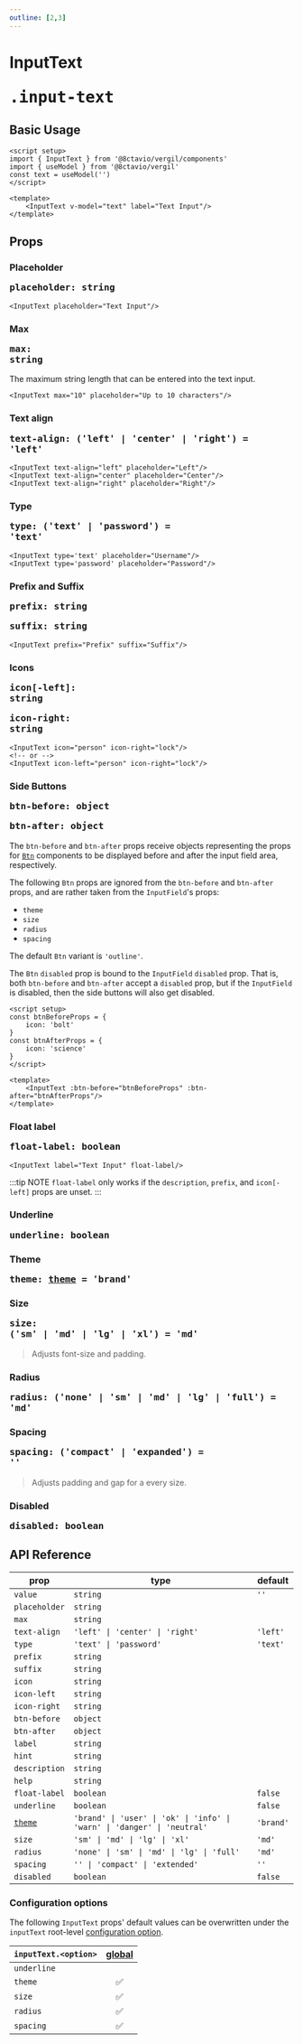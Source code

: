 ```yaml
---
outline: [2,3]
---
```


# InputText <Badge type="tip"><pre>.input-text</pre></Badge>

<script setup>
import { InputText, Btn } from '@8ctavio/vergil/components'
import { useModel } from '@8ctavio/vergil'

const size = useModel('')
const radius = useModel('')
const spacing = useModel('')

const btnBeforeProps = {
    icon: 'bolt'
}
const btnAfterProps = {
    icon: 'science'
}
</script>

## Basic Usage

```vue
<script setup>
import { InputText } from '@8ctavio/vergil/components'
import { useModel } from '@8ctavio/vergil'
const text = useModel('')
</script>

<template>
    <InputText v-model="text" label="Text Input"/>
</template>
```
<Demo>
    <InputText label="Text Input"/>
</Demo>

## Props

### Placeholder <Badge type="tip"><pre>placeholder: string</pre></Badge>

```vue
<InputText placeholder="Text Input"/>
```

<Demo>
    <InputText placeholder="Text Input"/>
</Demo>

### Max <Badge type="tip"><pre>max: string</pre></Badge>

The maximum string length that can be entered into the text input.

```vue
<InputText max="10" placeholder="Up to 10 characters"/>
```

<Demo>
    <InputText max="10" placeholder="Up to 10 characters"/>
</Demo>

### Text align <Badge type="tip"><pre>text-align: ('left' | 'center' | 'right') = 'left'</pre></Badge>

```vue
<InputText text-align="left" placeholder="Left"/>
<InputText text-align="center" placeholder="Center"/>
<InputText text-align="right" placeholder="Right"/>
```

<Demo>
    <div class="col center">
        <InputText text-align="left" placeholder="Left"/>
        <InputText text-align="center" placeholder="Center"/>
        <InputText text-align="right" placeholder="Right"/>
    </div>
</Demo>

### Type <Badge type="tip"><pre>type: ('text' | 'password') = 'text'</pre></Badge>

```vue
<InputText type='text' placeholder="Username"/>
<InputText type='password' placeholder="Password"/>
```

<Demo>
    <InputText type='text' placeholder="Username"/>
    <InputText type='password' placeholder="Password"/>
</Demo>

### Prefix and Suffix <Badge type="tip"><pre>prefix: string</pre></Badge> <Badge type="tip"><pre>suffix: string</pre></Badge>

```vue
<InputText prefix="Prefix" suffix="Suffix"/>
```

<Demo>
    <InputText prefix="Prefix" suffix="Suffix"/>
</Demo>

### Icons<Badge type="tip"><pre>icon[-left]: string</pre></Badge> <Badge type="tip"><pre>icon-right: string</pre></Badge>

```vue
<InputText icon="person" icon-right="lock"/>
<!-- or -->
<InputText icon-left="person" icon-right="lock"/>
```

<Demo>
    <InputText icon-left="person" icon-right="lock"/>
</Demo>

### Side Buttons <Badge type="tip"><pre>btn-before: object</pre></Badge> <Badge type="tip"><pre>btn-after: object</pre></Badge>

The `btn-before` and `btn-after` props receive objects representing the props for [`Btn`](/components/buttons/btn) components to be displayed before and after the input field area, respectively.

The following `Btn` props are ignored from the `btn-before` and `btn-after` props, and are rather taken from the `InputField`'s props:

- `theme`
- `size`
- `radius`
- `spacing`

The default `Btn` variant is `'outline'`.

The `Btn` `disabled` prop is bound to the `InputField` `disabled` prop. That is, both `btn-before` and `btn-after` accept a `disabled` prop, but if the `InputField` is disabled, then the side buttons will also get disabled.

```vue
<script setup>
const btnBeforeProps = {
    icon: 'bolt'
}
const btnAfterProps = {
    icon: 'science'
}
</script>

<template>
    <InputText :btn-before="btnBeforeProps" :btn-after="btnAfterProps"/>
</template>
```

<Demo>
    <InputText :btn-before="btnBeforeProps" :btn-after="btnAfterProps"/>
</Demo>



### Float label <Badge type="tip"><pre>float-label: boolean</pre></Badge>


```vue
<InputText label="Text Input" float-label/>
```

<Demo>
    <InputText label="Text Input" float-label/>
</Demo>

:::tip NOTE
`float-label` only works if the `description`, `prefix`, and `icon[-left]` props are unset.
:::



### Underline <Badge type="tip"><pre>underline: boolean</pre></Badge>

<Demo>
    <InputText underline placeholder="Underline"/>
</Demo>

### Theme <Badge type="tip"><pre>theme: [theme](/theme#the-theme-prop) = 'brand'</pre></Badge>

<Demo>
    <div class="row center">
        <InputText underline theme="brand" placeholder="Brand"/>
        <InputText underline theme="user" placeholder="User"/>
        <InputText underline theme="ok" placeholder="Ok"/>
        <InputText underline theme="info" placeholder="Info"/>
        <InputText underline theme="warn" placeholder="Warn"/>
        <InputText underline theme="danger" placeholder="Danger"/>
        <InputText underline theme="neutral" placeholder="Neutral"/>
    </div>
</Demo>

### Size <Badge type="tip"><pre>size: ('sm' | 'md' | 'lg' | 'xl') = 'md'</pre></Badge>

> Adjusts font-size and padding.

<Demo>
    <div class="col center">
        <InputText v-model="size" size="sm" class="fixed-width" placeholder="Small"/>
        <InputText v-model="size" size="md" class="fixed-width" placeholder="Medium"/>
        <InputText v-model="size" size="lg" class="fixed-width" placeholder="Large"/>
        <InputText v-model="size" size="xl" class="fixed-width" placeholder="Extra Large"/>
    </div>
</Demo>

### Radius <Badge type="tip"><pre>radius: ('none' | 'sm' | 'md' | 'lg' | 'full') = 'md'</pre></Badge>

<Demo>
    <div class="col center w-initial">
        <InputText v-model="radius" class="fixed-width" placeholder="None" radius="none"/>
        <InputText v-model="radius" class="fixed-width" placeholder="Small" radius="sm"/>
        <InputText v-model="radius" class="fixed-width" placeholder="Medium" radius="md"/>
        <InputText v-model="radius" class="fixed-width" placeholder="Large" radius="lg"/>
        <InputText v-model="radius" class="fixed-width" placeholder="Full" radius="full"/>
    </div>
    <div class="col center w-initial">
        <InputText v-model="radius" class="fixed-width" underline placeholder="None" radius="none"/>
        <InputText v-model="radius" class="fixed-width" underline placeholder="Small" radius="sm"/>
        <InputText v-model="radius" class="fixed-width" underline placeholder="Medium" radius="md"/>
        <InputText v-model="radius" class="fixed-width" underline placeholder="Large" radius="lg"/>
        <InputText v-model="radius" class="fixed-width" underline placeholder="Full" radius="full"/>
    </div>
</Demo>

### Spacing <Badge type="tip"><pre>spacing: ('compact' | 'expanded') = ''</pre></Badge>

> Adjusts padding and gap for a every size.

<Demo>
    <div class="col">
        <div class="row center">
            <InputText v-model="spacing" class="fixed-width" size="sm" spacing="compact" placeholder="Compact"/>
            <InputText v-model="spacing" class="fixed-width" size="sm" placeholder="Default"/>
            <InputText v-model="spacing" class="fixed-width" size="sm" spacing="expanded" placeholder="Expanded"/>
        </div>
        <div class="row center">
            <InputText v-model="spacing" class="fixed-width" size="md" spacing="compact" placeholder="Compact"/>
            <InputText v-model="spacing" class="fixed-width" size="md" placeholder="Default"/>
            <InputText v-model="spacing" class="fixed-width" size="md" spacing="expanded" placeholder="Expanded"/>
        </div>
        <div class="row center">
            <InputText v-model="spacing" class="fixed-width" size="lg" spacing="compact" placeholder="Compact"/>
            <InputText v-model="spacing" class="fixed-width" size="lg" placeholder="Default"/>
            <InputText v-model="spacing" class="fixed-width" size="lg" spacing="expanded" placeholder="Expanded"/>
        </div>
        <div class="row center">
            <InputText v-model="spacing" class="fixed-width" size="xl" spacing="compact" placeholder="Compact"/>
            <InputText v-model="spacing" class="fixed-width" size="xl" placeholder="Default"/>
            <InputText v-model="spacing" class="fixed-width" size="xl" spacing="expanded" placeholder="Expanded"/>
        </div>
    </div>
</Demo>

### Disabled <Badge type="tip"><pre>disabled: boolean</pre></Badge>

<Demo>
    <InputText disabled placeholder="Disabled"/>
    <InputText disabled placeholder="Disabled" underline/>
</Demo>

<style>
    .fixed-width{
        width: 150px;
    }
</style>

## API Reference

| prop | type | default |
| ---- | ---- | ------- |
| `value` | `string` | `''` |
| `placeholder` | `string` | |
| `max` | `string` | |
| `text-align` | `'left' \| 'center' \| 'right'` | `'left'` |
| `type` | `'text' \| 'password'` | `'text'` |
| `prefix` | `string` | |
| `suffix` | `string` | |
| `icon` | `string` | |
| `icon-left` | `string` | |
| `icon-right` | `string` | |
| `btn-before` | `object` | |
| `btn-after` | `object` | |
| `label` | `string` | |
| `hint` | `string` | |
| `description` | `string` | |
| `help` | `string` | |
| `float-label` | `boolean` | `false` |
| `underline` | `boolean` | `false` |
| [`theme`](/theme#the-theme-prop) | `'brand' \| 'user' \| 'ok' \| 'info' \| 'warn' \| 'danger' \| 'neutral'` | `'brand'` |
| `size` | `'sm' \| 'md' \| 'lg' \| 'xl'` | `'md'` |
| `radius` | `'none' \| 'sm' \| 'md' \| 'lg' \| 'full'` | `'md'` |
| `spacing` | `'' \| 'compact' \| 'extended'` | `''` |
| `disabled` | `boolean` | `false` |

### Configuration options

The following `InputText` props' default values can be overwritten under the `inputText` root-level [configuration option](/configuration).

| `inputText.<option>` | [global](/configuration#global-configuration) |
| -------------- | :---: |
| `underline` | |
| `theme` | ✅ |
| `size` | ✅ |
| `radius` | ✅ |
| `spacing` | ✅ |